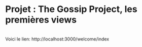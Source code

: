 <h1> Projet : The Gossip Project, les premières views </h1>
<br>
Voici le lien: http://localhost:3000/welcome/index <br>
<br>


